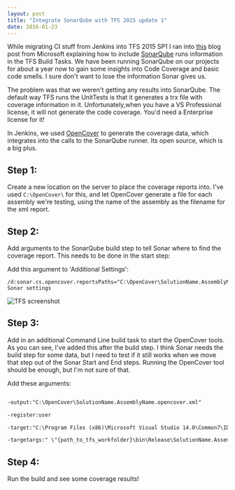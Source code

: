 ```yaml
---
layout: post
title: "Integrate SonarQube with TFS 2015 update 1"
date: 2016-01-23
---
```

While migrating CI stuff from Jenkins into TFS 2015 SP1 I ran into [this](https://devblogs.microsoft.com/devops/build-tasks-for-sonarqube-analysis/?WT.mc_id=DOP-MVP-5003719) blog post from Microsoft explaining how to include [SonarQube](http://www.sonarqube.org/) runs information in the TFS Build Tasks. We have been running SonarQube on our projects for about a year now to gain some insights into Code Coverage and basic code smells. I sure don't want to lose the information Sonar gives us. 

The problem was that we weren't getting any results into SonarQube. The default way TFS runs the UnitTests is that it generates a trx file with coverage information in it. Unfortunately,when you have a VS Professional license, it will not generate the code coverage. You'd need a Enterprise license for it!

In Jenkins, we used [OpenCover](https://github.com/OpenCover/opencover) to generate the coverage data, which integrates into the calls to the SonarQube runner. Its open source, which is a big plus.

## Step 1:
Create a new location on the server to place the coverage reports into. I've used `C:\OpenCover\` for this, and let OpenCover generate a file for each assembly we're testing, using the name of the assembly as the filename for the xml report.

## Step 2:
Add arguments to the SonarQube build step to tell Sonar where to find the coverage report. This needs to be done in the start step:

Add this argument to 'Additional Settings': 
```
/d:sonar.cs.opencover.reportsPaths="C:\OpenCover\SolutionName.AssemblyName.UnitTests.opencover.xml": Sonar settings
```
![TFS screenshot](/images/20160123_01.png)

## Step 3:
Add in an additional Command Line build task to start the OpenCover tools. As you can see, I've added this after the build step. I think Sonar needs the build step for some data, but I need to test if it still works when we move that step out of the Sonar Start and End steps. Running the OpenCover tool should be enough, but I'm not sure of that.

Add these arguments:
``` xml

-output:"C:\OpenCover\SolutionName.AssemblyName.opencover.xml"

-register:user

-target:"C:\Program Files (x86)\Microsoft Visual Studio 14.0\Common7\IDE\CommonExtensions\Microsoft\TestWindow\vstest.console.exe"

-targetargs:" \"{path_to_tfs_workfolder}\bin\Release\SolutionName.AssemblyName.UnitTests.dll"
```

## Step 4:
Run the build and see some coverage results!